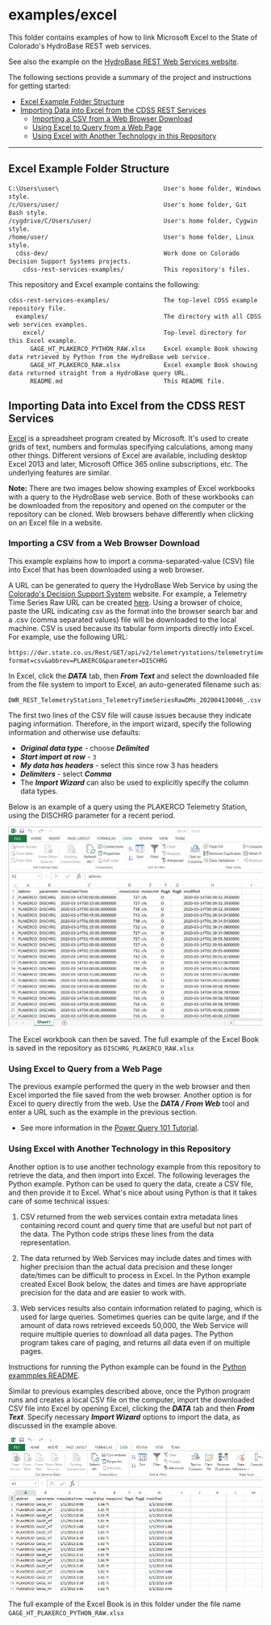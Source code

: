 # examples/excel

This folder contains examples of how to link Microsoft Excel to the State of
Colorado's HydroBase REST web services.

See also the example on the
[HydroBase REST Web Services website](https://dwr.state.co.us/rest/get/help#TechInfoHelp&#All&#gettingstarted&#jsonxml).

The following sections provide a summary of the project and instructions for
getting started:

* [Excel Example Folder Structure](#excel-example-folder-structure)
* [Importing Data into Excel from the CDSS REST Services](#importing-data-into-excel-from-the-cdss-rest-services)
	+ [Importing a CSV from a Web Browser Download](#importing-a-csv-from-a-web-browser-download)
	+ [Using Excel to Query from a Web Page](#using-excel-to-query-from-a-web-page)
	+ [Using Excel with Another Technology in this Repository](#using-excel-with-another-technology-in-this-repository)

-------

## Excel Example Folder Structure
```text
C:\Users\user\                             User's home folder, Windows style.
/c/Users/user/                             User's home folder, Git Bash style.
/cygdrive/C/Users/user/                    User's home folder, Cygwin style.
/home/user/                                User's home folder, Linux style.
  cdss-dev/                                Work done on Colorado Decision Support Systems projects.
    cdss-rest-services-examples/           This repository's files.
```

This repository and Excel example contains the following:
```text
cdss-rest-services-examples/               The top-level CDSS example repository file.
  examples/                                The directory with all CDSS web services examples.
    excel/                                 Top-level directory for this Excel example.
      GAGE_HT_PLAKERCO_PYTHON_RAW.xlsx     Excel example Book showing data retrieved by Python from the HydroBase web service.
      GAGE_HT_PLAKERCO_RAW.xlsx            Excel example Book showing data returned straight from a HydroBase query URL.
      README.md                            This README file.
```

## Importing Data into Excel from the CDSS REST Services

[Excel](https://products.office.com/en-us/excel) is a spreadsheet program
created by Microsoft. It's used to create grids of text, numbers and formulas
specifying calculations, among many other things.
Different versions of Excel are available, including desktop Excel 2013 and later,
Microsoft Office 365 online subscriptions, etc.
The underlying features are similar.

**Note:** There are two images below showing examples of Excel workbooks with a query
to the HydroBase web service. Both of these workbooks can be downloaded from the repository
and opened on the computer or the repository can be cloned.
Web browsers behave differently when clicking on an Excel file in a website.

### Importing a CSV from a Web Browser Download ###

This example explains how to import a comma-separated-value (CSV) file into Excel
that has been downloaded using a web browser.

A URL can be generated to query the HydroBase Web Service by using the 
[Colorado's Decision Support System](https://dwr.state.co.us/Rest/GET/Help) website.
For example, a Telemetry Time Series Raw URL can be created
[here](https://dwr.state.co.us/Rest/GET/Help/TelemetryTimeSeriesRawGenerator).
Using a browser of choice, paste the URL indicating  csv as the format into the browser search bar
and a .csv (comma separated values) file will be downloaded to the local machine.
CSV is used because its tabular form imports directly into Excel.
For example, use the following URL:

```
https://dwr.state.co.us/Rest/GET/api/v2/telemetrystations/telemetrytimeseriesraw/?format=csv&abbrev=PLAKERCO&parameter=DISCHRG
```

In Excel, click the ***DATA*** tab, then ***From Text*** and select the downloaded file from
the file system to import to Excel, an auto-generated filename such as:

```
DWR_REST_TelemetryStations_TelemetryTimeSeriesRawDMs_202004130046_.csv
```

The first two lines of the CSV file will cause issues because they indicate paging information.
Therefore, in the import wizard, specify the following information and
otherwise use defaults:

* ***Original data type*** - choose ***Delimited***
* ***Start import at row*** - `3`
* ***My data has headers*** - select this since row 3 has headers
* ***Delimiters*** - select ***Comma***
* The ***Import Wizard*** can also be used to explicitly specify the column data types.

Below is an example of a query using the
PLAKERCO Telemetry Station, using the DISCHRG parameter for a recent period.

![excel_example.png](../../README-resources/images/excel_example.png)

The Excel workbook can then be saved.
The full example of the Excel Book is saved in the repository as
`DISCHRG_PLAKERCO_RAW.xlsx`

### Using Excel to Query from a Web Page

The previous example performed the query in the web browser and then
Excel imported the file saved from the web browser.
Another option is for Excel to query directly from the web.
Use the ***DATA / From Web*** tool and enter a URL such as the example in the previous section.

* See more information in the [Power Query 101 Tutorial](https://support.office.com/en-us/article/power-query-101-008b3f46-5b14-4f8b-9a07-d3da689091b5).

### Using Excel with Another Technology in this Repository

Another option is to use another technology example from this repository to
retrieve the data, and then import into Excel.
The following leverages the Python example.
Python can be used to query the data, create a CSV file,
and then provide it to Excel.
What's nice about using Python is that it takes care of some technical issues:

1. CSV returned from the web services contain extra metadata lines containing record count
and query time that are useful but not part of the data.
The Python code strips these lines from the data representation.

2. The data returned by Web Services may include dates and times
with higher precision than the actual data precision and these longer date/times can be difficult to process in Excel.
In the Python example created Excel Book below, the dates and times
are have appropriate precision for the data and are easier to work with.

3. Web services results also contain information related to paging,
which is used for large queries.
Sometimes queries can be quite large, and if the
amount of data rows retrieved exceeds 50,000, the Web Service will require
multiple queries to download all data pages.
The Python program takes care of paging, and returns all data even if on multiple pages.

Instructions for running the Python example can be found in the
[Python exammples README](../python/README.md).

Similar to previous examples described above, once the Python program runs and
creates a local CSV file on the computer, import the downloaded CSV file into Excel
by opening Excel, clicking the ***DATA*** tab and then ***From Text***.
Specify necessary ***Import Wizard*** options to import the data, as discussed in the example above.

![python_execl_example](../../README-resources/images/python_excel_example.png)

The full example of the Excel Book is in this folder under the file name
`GAGE_HT_PLAKERCO_PYTHON_RAW.xlsx`
